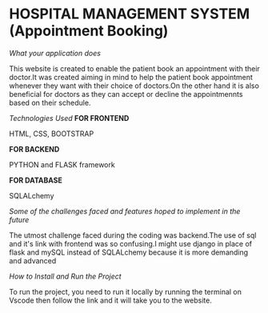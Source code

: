 <h1>HOSPITAL MANAGEMENT SYSTEM (Appointment Booking)</h1>
<i>What your application does</i>
<p>This website is created to enable the patient book an appointment with their doctor.It was created aiming in mind to help the patient book appointment whenever they want with their choice of doctors.On the other hand it is also beneficial for doctors as they can accept or decline the appointmennts based on their schedule.</p>
<i>Technologies Used</i>
<b>FOR FRONTEND</b>
<p>HTML, CSS, BOOTSTRAP</p>
<b>FOR BACKEND</b>
<p>PYTHON and FLASK framework</p>
<b>FOR DATABASE</b>
<p>SQLALchemy</p>
<i>Some of the challenges faced and features hoped to implement in the future</i>
<p>The utmost challenge faced during the coding was backend.The use of sql and it's link with frontend was so confusing.I might use django in place of flask and mySQL instead of SQLALchemy because it is more demanding and advanced</p>
<i>How to Install and Run the Project</i>
<p>To run the project, you need to run it locally by running the terminal on Vscode then follow the link and it will take you to the website.</p>
